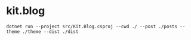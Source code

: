 # kit.blog

```
dotnet run --project src/Kit.Blog.csproj --cwd ./ --post ./posts --theme ./theme --dist ./dist
```